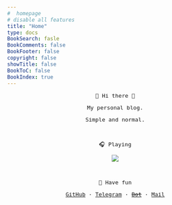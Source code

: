 ```yaml
--- 
#  homepage 
# disable all features
title: "Home"
type: docs
BookSearch: fasle
BookComments: false
BookFooter: false
copyright: false
showTitle: false
BookToC: false
BookIndex: true
---
```


<center style="font-family:monospace;font-size:0.8rem">
 <p>👏 Hi  there 👏</p>

My personal blog.

Simple and normal.

<br/>

🎧️ Playing

![](https://spotify-github-profile.kittinanx.com/api/view?uid=313qmk4iek67zy3nzazka7flgdpq&cover_image=true&theme=novatorem&show_offline=false&background_color=000000&interchange=true&bar_color=ffffff&bar_color_cover=false)

<br/>

  🥳 Have fun

[GitHub](https://github.com/wangy325)    ·   [Telegram](https://t.me/wangy325)    · [~~Bot~~](https://t.me/wygemibot)  ·   [Mail](mailto:lavawangy@gmail.com)

<!-- 
todo:
    status
 -->
</center>

